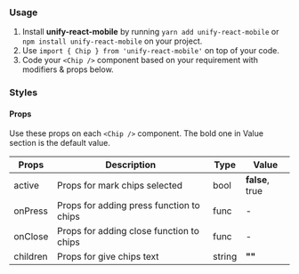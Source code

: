 ### Usage

1. Install **unify-react-mobile** by running `yarn add unify-react-mobile` or `npm install unify-react-mobile` on your project.
2. Use `import { Chip } from 'unify-react-mobile'` on top of your code.
3. Code your `<Chip />` component based on your requirement with modifiers & props below.



### Styles

#### Props

Use these props on each `<Chip />` component. The bold one in Value section is the default value.

| Props            | Description                         | Type            | Value
|---------------------|----------------------------------|-----------------|---------------------|
| active           | Props for mark chips selected       | bool            | **false**, true
| onPress     | Props for adding press function to chips | func            | -
| onClose     | Props for adding close function to chips | func            | -
| children         | Props for give chips text           | string          | **""**